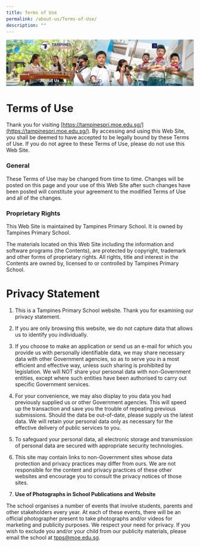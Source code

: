 ```yaml
---
title: Terms of Use
permalink: /about-us/Terms-of-Use/
description: ""
---
```

![](/images/About%20Us.png)

Terms of Use
============

Thank you for visiting [https://tampinespri.moe.edu.sg/](https://tampinespri.moe.edu.sg/). By accessing and using this Web Site, you shall be deemed to have accepted to be legally bound by these Terms of Use. If you do not agree to these Terms of Use, please do not use this Web Site.

  

### **General**

These Terms of Use may be changed from time to time. Changes will be posted on this page and your use of this Web Site after such changes have been posted will constitute your agreement to the modified Terms of Use and all of the changes.  
  

### **Proprietary Rights**

This Web Site is maintained by Tampines Primary School. It is owned by Tampines Primary School.

  

The materials located on this Web Site including the information and software programs (the Contents), are protected by copyright, trademark and other forms of proprietary rights. All rights, title and interest in the Contents are owned by, licensed to or controlled by Tampines Primary School.


Privacy Statement
=================

1.  This is a Tampines Primary School website. Thank you for examining our privacy statement.
    
      
    
2.  If you are only browsing this website, we do not capture data that allows us to identify you individually.
    
      
    
3.  If you choose to make an application or send us an e-mail for which you provide us with personally identifiable data, we may share necessary data with other Government agencies, so as to serve you in a most efficient and effective way, unless such sharing is prohibited by legislation. We will NOT share your personal data with non-Government entities, except where such entities have been authorised to carry out specific Government services.
    
      
    
4.  For your convenience, we may also display to you data you had previously supplied us or other Government agencies. This will speed up the transaction and save you the trouble of repeating previous submissions. Should the data be out-of-date, please supply us the latest data. We will retain your personal data only as necessary for the effective delivery of public services to you.
    
      
    
5.  To safeguard your personal data, all electronic storage and transmission of personal data are secured with appropriate security technologies.
    
      
    
6.  This site may contain links to non-Government sites whose data protection and privacy practices may differ from ours. We are not responsible for the content and privacy practices of these other websites and encourage you to consult the privacy notices of those sites.
    
      
    
7.  <b>Use of Photographs in School Publications and Website</b>

The school organises a number of events that involve students, parents and other stakeholders every year. At each of these events, there will be an official photographer present to take photographs and/or videos for marketing and publicity purposes. We respect your need for privacy. If you wish to exclude you and/or your child from our publicity materials, please email the school at tpps@moe.edu.sg.